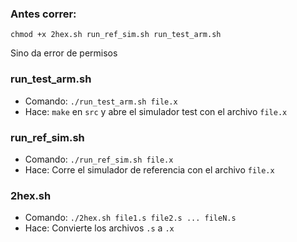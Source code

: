 ### Antes correr:
```chmod +x 2hex.sh run_ref_sim.sh run_test_arm.sh```

Sino da error de permisos

### run_test_arm.sh
- Comando: `./run_test_arm.sh file.x`
- Hace: `make` en `src` y abre el simulador test con el archivo `file.x`

### run_ref_sim.sh
- Comando: `./run_ref_sim.sh file.x`
- Hace: Corre el simulador de referencia con el archivo `file.x`

### 2hex.sh
- Comando: `./2hex.sh file1.s file2.s ... fileN.s`
- Hace: Convierte los archivos `.s` a `.x`